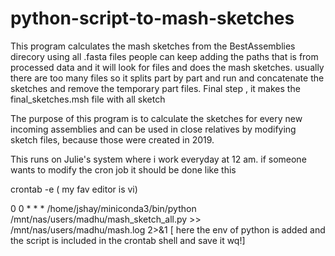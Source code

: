 # python-script-to-mash-sketches
This program calculates the mash sketches from the  BestAssemblies direcory using all .fasta files
people can keep adding the paths that is from processed data and it will look for files and does the mash sketches. usually there are too many files so it splits part by part and run and concatenate the sketches and remove the temporary part files.
Final step , it makes the final_sketches.msh file with all sketch

The purpose of this program is to calculate the sketches for every new incoming assemblies and can be used in close relatives by modifying sketch files, because those 
were created in 2019.

This runs on Julie's system where i work everyday at 12 am. if someone wants to modify the cron job it should be done like this

crontab -e ( my fav editor is vi)


0 0 * * *  /home/jshay/miniconda3/bin/python /mnt/nas/users/madhu/mash_sketch_all.py >> /mnt/nas/users/madhu/mash.log 2>&1   [ here the env of python is added and the script is included in the crontab shell and save it wq!]
